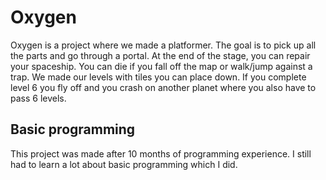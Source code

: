 # Oxygen

Oxygen is a project where we made a platformer. The goal is to pick up all the parts and go through a portal. At the end of the stage, you can repair your spaceship. You can die if you fall off the map or walk/jump against a trap. We made our levels with tiles you can place down. If you complete level 6 you fly off and you crash on another planet where you also have to pass 6 levels. 

## Basic programming

This project was made after 10 months of programming experience. 
I still had to learn a lot about basic programming which I did.